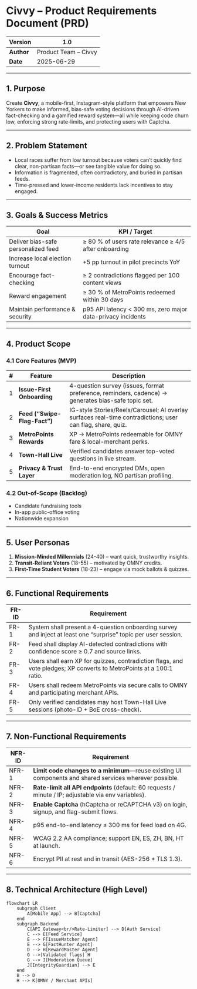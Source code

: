 # Civvy – Product Requirements Document (PRD)

| **Version** | 1.0 |
|-------------|-----|
| **Author**  | Product Team – Civvy |
| **Date**    | 2025-06-29 |

---

## 1. Purpose

Create **Civvy**, a mobile-first, Instagram-style platform that empowers New Yorkers to make informed, bias-safe voting decisions through AI-driven fact-checking and a gamified reward system—all while keeping code churn low, enforcing strong rate-limits, and protecting users with Captcha.

---

## 2. Problem Statement

* Local races suffer from low turnout because voters can’t quickly find clear, non-partisan facts—or see tangible value for doing so.
* Information is fragmented, often contradictory, and buried in partisan feeds.
* Time-pressed and lower-income residents lack incentives to stay engaged.

---

## 3. Goals & Success Metrics

| Goal | KPI / Target |
|------|--------------|
| Deliver bias-safe personalized feed | ≥ 80 % of users rate relevance ≥ 4/5 after onboarding |
| Increase local election turnout | +5 pp turnout in pilot precincts YoY |
| Encourage fact-checking | ≥ 2 contradictions flagged per 100 content views |
| Reward engagement | ≥ 30 % of MetroPoints redeemed within 30 days |
| Maintain performance & security | p95 API latency < 300 ms, zero major data-privacy incidents |

---

## 4. Product Scope

### 4.1 Core Features (MVP)

| # | Feature | Description |
|---|---------|-------------|
| 1 | **Issue-First Onboarding** | 4-question survey (issues, format preference, reminders, cadence) → generates bias-safe topic set. |
| 2 | **Feed (“Swipe-Flag-Fact”)** | IG-style Stories/Reels/Carousel; AI overlay surfaces real-time contradictions; user can flag, share, quiz. |
| 3 | **MetroPoints Rewards** | XP → MetroPoints redeemable for OMNY fare & local-merchant perks. |
| 4 | **Town-Hall Live** | Verified candidates answer top-voted questions in live stream. |
| 5 | **Privacy & Trust Layer** | End-to-end encrypted DMs, open moderation log, NO partisan profiling. |

### 4.2 Out-of-Scope (Backlog)

* Candidate fundraising tools  
* In-app public-office voting  
* Nationwide expansion

---

## 5. User Personas

1. **Mission-Minded Millennials** (24-40) – want quick, trustworthy insights.  
2. **Transit-Reliant Voters** (18-55) – motivated by OMNY credits.  
3. **First-Time Student Voters** (18-23) – engage via mock ballots & quizzes.

---

## 6. Functional Requirements

| FR-ID | Requirement |
|-------|-------------|
| FR-1 | System shall present a 4-question onboarding survey and inject at least one “surprise” topic per user session. |
| FR-2 | Feed shall display AI-detected contradictions with confidence score ≥ 0.7 and source links. |
| FR-3 | Users shall earn XP for quizzes, contradiction flags, and vote pledges; XP converts to MetroPoints at a 100:1 ratio. |
| FR-4 | Users shall redeem MetroPoints via secure calls to OMNY and participating merchant APIs. |
| FR-5 | Only verified candidates may host Town-Hall Live sessions (photo-ID + BoE cross-check). |

---

## 7. Non-Functional Requirements

| NFR-ID | Requirement |
|--------|-------------|
| NFR-1 | **Limit code changes to a minimum**—reuse existing UI components and shared services wherever possible. |
| NFR-2 | **Rate-limit all API endpoints** (default: 60 requests / minute / IP; adjustable via env variables). |
| NFR-3 | **Enable Captcha** (hCaptcha or reCAPTCHA v3) on login, signup, and flag-submit flows. |
| NFR-4 | p95 end-to-end latency ≤ 300 ms for feed load on 4G. |
| NFR-5 | WCAG 2.2 AA compliance; support EN, ES, ZH, BN, HT at launch. |
| NFR-6 | Encrypt PII at rest and in transit (AES-256 + TLS 1.3). |

---

## 8. Technical Architecture (High Level)

```mermaid
flowchart LR
    subgraph Client
        A[Mobile App] --> B[Captcha]
    end
    subgraph Backend
        C[API Gateway<br/>Rate-Limiter] --> D[Auth Service]
        C --> E[Feed Service]
        E --> F[IssueMatcher Agent]
        E --> G[FactHunter Agent]
        D --> H[RewardMaster Agent]
        G -->|Validated flags| H
        G --> I[Moderation Queue]
        J[IntegrityGuardian] --> E
    end
    B --> D
    H --> K[OMNY / Merchant APIs]
